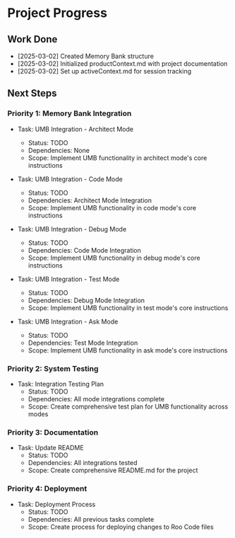 # Project Progress

## Work Done
* [2025-03-02] Created Memory Bank structure
* [2025-03-02] Initialized productContext.md with project documentation
* [2025-03-02] Set up activeContext.md for session tracking

## Next Steps

### Priority 1: Memory Bank Integration
* Task: UMB Integration - Architect Mode
  - Status: TODO
  - Dependencies: None
  - Scope: Implement UMB functionality in architect mode's core instructions
  
* Task: UMB Integration - Code Mode
  - Status: TODO
  - Dependencies: Architect Mode Integration
  - Scope: Implement UMB functionality in code mode's core instructions

* Task: UMB Integration - Debug Mode
  - Status: TODO
  - Dependencies: Code Mode Integration
  - Scope: Implement UMB functionality in debug mode's core instructions

* Task: UMB Integration - Test Mode
  - Status: TODO
  - Dependencies: Debug Mode Integration
  - Scope: Implement UMB functionality in test mode's core instructions

* Task: UMB Integration - Ask Mode
  - Status: TODO
  - Dependencies: Test Mode Integration
  - Scope: Implement UMB functionality in ask mode's core instructions

### Priority 2: System Testing
* Task: Integration Testing Plan
  - Status: TODO
  - Dependencies: All mode integrations complete
  - Scope: Create comprehensive test plan for UMB functionality across modes

### Priority 3: Documentation
* Task: Update README
  - Status: TODO
  - Dependencies: All integrations tested
  - Scope: Create comprehensive README.md for the project

### Priority 4: Deployment
* Task: Deployment Process
  - Status: TODO
  - Dependencies: All previous tasks complete
  - Scope: Create process for deploying changes to Roo Code files